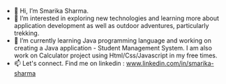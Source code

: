 - 👋 Hi, I’m Smarika Sharma. 
- 👀 I’m interested in exploring new technologies and learning more about application development as well as outdoor adventures, particularly trekking.
- 🌱 I’m currently learning Java programming language and working on creating a Java application - Student Management System. I am also work on Calculator project using Html/Css/Javascript in my free times.
- 📫 Let's connect. Find me on linkedin : www.linkedin.com/in/smarika-sharma

